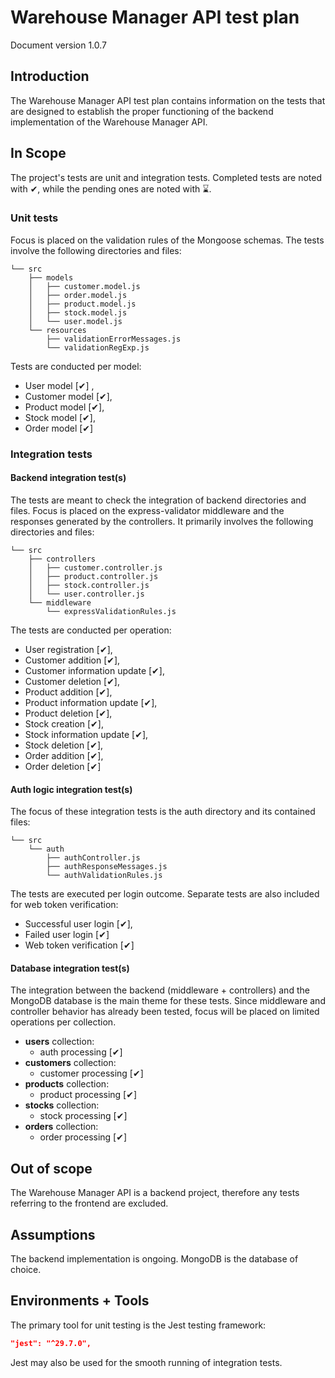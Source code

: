 # Warehouse Manager API test plan

Document version 1.0.7

## Introduction

The Warehouse Manager API test plan contains information on the tests that are designed to establish the proper functioning of the backend implementation of the Warehouse Manager API.

## In Scope

The project's tests are unit and integration tests. Completed tests are noted with ✔, while the pending ones are noted with ⌛.

### Unit tests

Focus is placed on the validation rules of the Mongoose schemas. The tests involve the following directories and files:

```text
└── src
    ├── models
    │   ├── customer.model.js
    │   ├── order.model.js
    │   ├── product.model.js
    │   ├── stock.model.js
    │   └── user.model.js
    └── resources
        ├── validationErrorMessages.js
        └── validationRegExp.js
```

Tests are conducted per model:

- User model [✔] ,
- Customer model [✔],
- Product model [✔],
- Stock model [✔],
- Order model [✔]

### Integration tests

#### Backend integration test(s)

The tests are meant to check the integration of backend directories and files. Focus is placed on the express-validator middleware and the responses generated by the controllers. It primarily involves the following directories and files:

```text
└── src
    ├── controllers
    │   ├── customer.controller.js
    │   ├── product.controller.js
    │   ├── stock.controller.js
    │   └── user.controller.js
    └── middleware
        └── expressValidationRules.js
```

The tests are conducted per operation:

- User registration [✔],
- Customer addition [✔],
- Customer information update [✔],
- Customer deletion [✔],
- Product addition [✔],
- Product information update [✔],
- Product deletion [✔],
- Stock creation [✔],
- Stock information update [✔],
- Stock deletion [✔],
- Order addition [✔],
- Order deletion [✔]

#### Auth logic integration test(s)

The focus of these integration tests is the auth directory and its contained files:

```text
└── src
    └── auth
        ├── authController.js
        ├── authResponseMessages.js
        └── authValidationRules.js
```

The tests are executed per login outcome. Separate tests are also included for web token verification:

- Successful user login [✔],
- Failed user login [✔]
- Web token verification [✔]

#### Database integration test(s)

The integration between the backend (middleware + controllers) and the MongoDB database is the main theme for these tests. Since middleware and controller behavior has already been tested, focus will be placed on limited operations per collection.

- **users** collection:
  - auth processing [✔]
- **customers** collection:
  - customer processing [✔]
- **products** collection:
  - product processing [✔]
- **stocks** collection:
  - stock processing [✔]
- **orders** collection:
  - order processing [✔]

## Out of scope

The Warehouse Manager API is a backend project, therefore any tests referring to the frontend are excluded.

## Assumptions

The backend implementation is ongoing. MongoDB is the database of choice.

## Environments + Tools

The primary tool for unit testing is the Jest testing framework:

```json
"jest": "^29.7.0",
```

Jest may also be used for the smooth running of integration tests.
